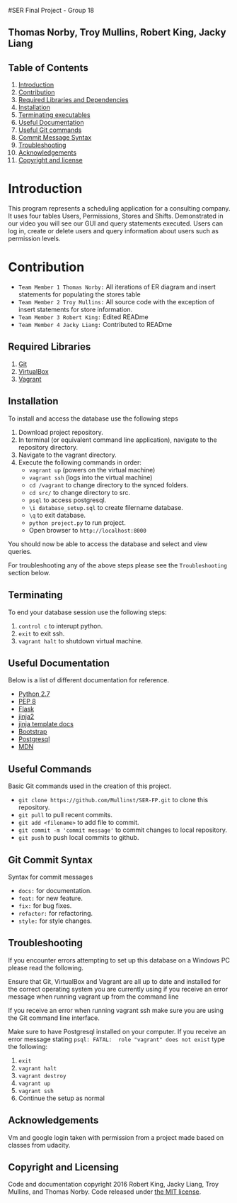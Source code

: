 #SER Final Project - Group 18

Thomas Norby, Troy Mullins, Robert King, Jacky Liang
------------------------------------------

Table of Contents
-----------------------------------

1. [Introduction](#introduction)
2. [Contribution](#contribution)
3. [Required Libraries and Dependencies](#libraries)
4. [Installation](#installation)
5. [Terminating executables](#terminating)
6. [Useful Documentation](#documentation)
7. [Useful Git commands](#useful-commands)
8. [Commit Message Syntax](#syntax)
9. [Troubleshooting](#troubleshooting)
10. [Acknowledgements](#udacity)
11. [Copyright and license](#licensing)


<a name="introduction">Introduction</a>
============

This program represents a scheduling application for a consulting company. It uses four tables Users, Permissions, Stores and Shifts. Demonstrated in our video you will see our GUI and query statements executed. Users can log in, create or delete users and query information about users such as permission levels.


<a name="contribution">Contribution</a>
============

* `Team Member 1 Thomas Norby:` All iterations of ER diagram and insert statements for populating the stores table
* `Team Member 2 Troy Mullins:` All source code with the exception of insert statements for store information.
* `Team Member 3 Robert King:` Edited READme
* `Team Member 4 Jacky Liang:` Contributed to READme


<a name="libraries">Required Libraries</a>
-----------------------------------

1. [Git](http://git-scm.com/downloads)
2. [VirtualBox](https://www.virtualbox.org/wiki/Downloads)
3. [Vagrant](https://www.vagrantup.com)


<a name="installation">Installation</a>
------------------

To install and access the database use the following steps

1. Download project repository.
2. In terminal (or equivalent command line application), navigate to the repository directory.
3. Navigate to the vagrant directory.
4. Execute the following commands in order:
	* `vagrant up` (powers on the virtual machine)
	* `vagrant ssh` (logs into the virtual machine)
	* `cd /vagrant` to change directory to the synced folders.
	* `cd src/` to change directory to src.
	* `psql` to access postgresql.
	* `\i database_setup.sql` to create filername database.
	* `\q` to exit database.
	* `python project.py` to run project.
	* Open browser to `http://localhost:8000`

You should now be able to access the database and select and view queries.

For troubleshooting any of the above steps please see the `Troubleshooting` section below.


<a name="terminating">Terminating</a>
--------------------

To end your database session use the following steps:

1. `control c` to interupt python.
2. `exit` to exit ssh.
3. `vagrant halt` to shutdown virtual machine. 


<a name="documentaiton">Useful Documentation</a>
---------------------

Below is a list of different documentation for reference.

* [Python 2.7](https://www.python.org/download/releases/2.7/)
* [PEP 8](https://www.python.org/dev/peps/pep-0008/)
* [Flask](http://flask.pocoo.org/docs/0.10/quickstart/)
* [jinja2](http://jinja.pocoo.org/docs/dev/)
* [jinja template docs](http://jinja.pocoo.org/docs/dev/templates/)
* [Bootstrap](http://getbootstrap.com/)
* [Postgresql](http://www.postgresql.org/docs/9.3/static/index.html)
* [MDN](https://developer.mozilla.org/en-US/)


<a name="useful-commands">Useful Commands</a>
--------------------

Basic Git commands used in the creation of this project.

* `git clone https://github.com/Mullinst/SER-FP.git` to clone this repository.
* `git pull` to pull recent commits.
* `git add <filename>` to add file to commit.
* `git commit -m 'commit message'` to commit changes to local repository.
* `git push` to push local commits to github.


<a name="syntax">Git Commit Syntax</a>
---------------------

Syntax for commit messages

* `docs:` for documentation.
* `feat:` for new feature.
* `fix:` for bug fixes.
* `refactor:` for refactoring.
* `style:` for style changes.


<a name="troubleshooting">Troubleshooting</a>
---------------------

If you encounter errors attempting to set up this database on a Windows PC please read the following.

Ensure that Git, VirtualBox and Vagrant are all up to date and installed for the correct operating system you are currently using if you receive an error message when running vagrant up from the command line

If you receive an error when running vagrant ssh make sure you are using the Git command line interface.

Make sure to have Postgresql installed on your computer. If you receive an error message stating `psql: FATAL:  role "vagrant" does not exist` type the following:

1. `exit`
2. `vagrant halt`
3. `vagrant destroy`
4. `vagrant up`
5. `vagrant ssh`
6. Continue the setup as normal


<a name="">Acknowledgements</a>
---------------------
Vm and google login taken with permission from a project made based on classes from udacity.


<a name="licensing">Copyright and Licensing</a>
---------------------

Code and documentation copyright 2016 Robert King, Jacky Liang, Troy Mullins, and Thomas Norby. Code released under [the MIT license](https://github.com/Mullinst/SER-FP/blob/master/LICENSE).


